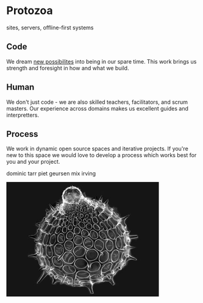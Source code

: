 # Protozoa

<div class='tagline'>
  sites, servers, offline-first systems
</div>

<section>

## Code

We dream [new possibilites](http://www.scuttlebutt.nz) into being in our spare time. This work brings us strength and foresight in how and what we build.


## Human 

We don't just code - we are also skilled teachers, facilitators, and scrum masters.
Our experience across domains makes us excellent guides and interpretters.


## Process 

We work in dynamic open source spaces and iterative projects. If you're new to this space we would love to develop a process which works best for you and your project.



</section>

dominic tarr
piet geursen
mix irving 

<img class='signature' src='radiolarians.jpeg' />

